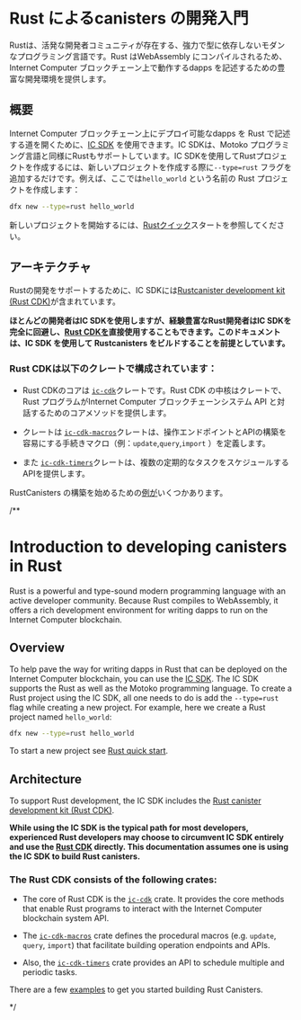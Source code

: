 # Rust によるcanisters の開発入門

Rustは、活発な開発者コミュニティが存在する、強力で型に依存しないモダンなプログラミング言語です。Rust はWebAssembly にコンパイルされるため、Internet Computer ブロックチェーン上で動作するdapps を記述するための豊富な開発環境を提供します。

## 概要

Internet Computer ブロックチェーン上にデプロイ可能なdapps を Rust で記述する道を開くために、[IC SDK](../../setup/install/index.mdx) を使用できます。IC SDKは、Motoko プログラミング言語と同様にRustもサポートしています。IC SDKを使用してRustプロジェクトを作成するには、新しいプロジェクトを作成する際に`--type=rust` フラグを追加するだけです。例えば、ここでは`hello_world` という名前の Rust プロジェクトを作成します：

``` bash
dfx new --type=rust hello_world
```

新しいプロジェクトを開始するには、[Rustクイック](4-quickstart.md)スタートを参照してください。

## アーキテクチャ

Rustの開発をサポートするために、IC SDKには[Rustcanister development kit (Rust CDK)](https://github.com/dfinity/cdk-rs)が含まれています。

**ほとんどの開発者はIC SDKを使用しますが、経験豊富なRust開発者はIC SDKを完全に回避し、[Rust CDKを](https://github.com/dfinity/cdk-rs)直接使用することもできます。このドキュメントは、IC SDK を使用して Rustcanisters をビルドすることを前提としています。**

### Rust CDKは以下のクレートで構成されています：

- Rust CDKのコアは [`ic-cdk`](https://crates.io/crates/ic-cdk)クレートです。Rust CDK の中核はクレートで、Rust プログラムがInternet Computer ブロックチェーンシステム API と対話するためのコアメソッドを提供します。

- クレートは [`ic-cdk-macros`](https://crates.io/crates/ic-cdk-macros)クレートは、操作エンドポイントとAPIの構築を容易にする手続きマクロ（例：`update`,`query`,`import` ）を定義します。

- また [`ic-cdk-timers`](https://crates.io/crates/ic-cdk-timers)クレートは、複数の定期的なタスクをスケジュールするAPIを提供します。

RustCanisters の構築を始めるための[例が](https://github.com/dfinity/cdk-rs/tree/main/examples)いくつかあります。

/**
# Introduction to developing canisters in Rust

Rust is a powerful and type-sound modern programming language with an active developer community. Because Rust compiles to WebAssembly, it offers a rich development environment for writing dapps to run on the Internet Computer blockchain. 

## Overview
To help pave the way for writing dapps in Rust that can be deployed on the Internet Computer blockchain, you can use the [IC SDK](../../setup/install/index.mdx). The IC SDK supports the Rust as well as the Motoko programming language. To create a Rust project using the IC SDK, all one needs to do is add the `--type=rust` flag while creating a new project. For example, here we create a Rust project named `hello_world`:

```bash
dfx new --type=rust hello_world
```

To start a new project see [Rust quick start](4-quickstart.md).

## Architecture

To support Rust development, the IC SDK includes the [Rust canister development kit (Rust CDK)](https://github.com/dfinity/cdk-rs). 

**While using the IC SDK is the typical path for most developers, experienced Rust developers may choose to circumvent IC SDK entirely and use the [Rust CDK](https://github.com/dfinity/cdk-rs) directly. This documentation assumes one is using the IC SDK to build Rust canisters.**

### The Rust CDK consists of the following crates:
- The core of Rust CDK is the [`ic-cdk`](https://crates.io/crates/ic-cdk) crate. It provides the core methods that enable Rust programs to interact with the Internet Computer blockchain system API.

- The [`ic-cdk-macros`](https://crates.io/crates/ic-cdk-macros) crate defines the procedural macros (e.g. `update`, `query`, `import`) that facilitate building operation endpoints and APIs.

- Also, the [`ic-cdk-timers`](https://crates.io/crates/ic-cdk-timers) crate provides an API to schedule multiple and periodic tasks.

There are a few [examples](https://github.com/dfinity/cdk-rs/tree/main/examples) to get you started building Rust Canisters.


*/